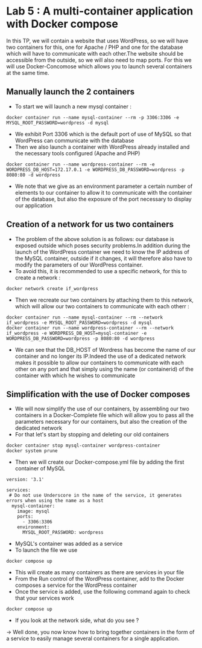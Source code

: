 # Lab 5 : A multi-container application with Docker compose

In this TP, we will contain a website that uses WordPress, so we will have two containers for this, one for Apache / PHP and one for the database which will have to communicate with each other.The website should be accessible from the outside, so we will also need to map ports.
For this we will use Docker-Concomose which allows you to launch several containers at the same time.

## Manually launch the 2 containers 
- To start we will launch a new mysql container :
```
docker container run --name mysql-container --rm -p 3306:3306 -e MYSQL_ROOT_PASSWORD=wordpress -d mysql
```
- We exhibit Port 3306 which is the default port of use of MySQL so that WordPress can communicate with the database
- Then we also launch a container with WordPress already installed and the necessary tools configured (Apache and PHP)
```
docker container run --name wordpress-container --rm -e WORDPRESS_DB_HOST=172.17.0.1 -e WORDPRESS_DB_PASSWORD=wordpress -p 8080:80 -d wordpress
```
- We note that we give as an environment parameter a certain number of elements to our container to allow it to communicate with the container of the database, but also the exposure of the port necessary to display our application

## Creation of a network for us two containers

- The problem of the above solution is as follows: our database is exposed outside which poses security problems.In addition during the launch of the WordPress container we need to know the IP address of the MySQL container, outside if it changes, it will therefore also have to modify the parameters of our WordPress container.
- To avoid this, it is recommended to use a specific network, for this to create a network :
```
docker network create if_wordpress
```
- Then we recreate our two containers by attaching them to this network, which will allow our two containers to communicate with each otherr :
```
docker container run --name mysql-container --rm --network if_wordpress -e MYSQL_ROOT_PASSWORD=wordpress -d mysql
docker container run --name wordpress-container --rm --network if_wordpress -e WORDPRESS_DB_HOST=mysql-container -e WORDPRESS_DB_PASSWORD=wordpress -p 8080:80 -d wordpress
```
- We can see that the DB_HOST of Wordress has become the name of our container and no longer its IP.Indeed the use of a dedicated network makes it possible to allow our containers to communicate with each other on any port and that simply using the name (or containerid) of the container with which he wishes to communicate

## Simplification with the use of Docker composes

- We will now simplify the use of our containers, by assembling our two containers in a Docker-Complete file which will allow you to pass all the parameters necessary for our containers, but also the creation of the dedicated network
- For that let's start by stopping and deleting our old containers
```
docker container stop mysql-container wordpress-container
docker system prune
```
- Then we will create our Docker-compose.yml file by adding the first container of MySQL
```
version: '3.1'

services:
 # Do not use Underscore in the name of the service, it generates errors when using the name as a host
  mysql-container:
    image: mysql
    ports:
      - 3306:3306
    environment:
      MYSQL_ROOT_PASSWORD: wordpress
```
- MySQL's container was added as a service
- To launch the file we use
```
docker compose up
```
- This will create as many containers as there are services in your file
- From the Run control of the WordPress container, add to the Docker composes a service for the WordPress container
- Once the service is added, use the following command again to check that your services work
```
docker compose up
```
- If you look at the network side, what do you see ?

-> Well done, you now know how to bring together containers in the form of a service to easily manage several containers for a single application.
